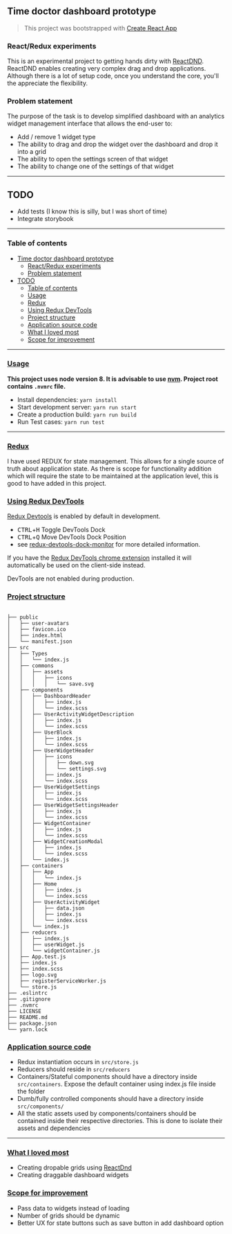 ## Time doctor dashboard prototype

> This project was bootstrapped with [Create React App](https://github.com/facebookincubator/create-react-app)

### React/Redux experiments

This is an experimental project to getting hands dirty with [ReactDND](https://github.com/react-dnd/react-dnd).
ReactDND enables creating very complex drag and drop applications. Although there is a lot of setup code, once you understand the
core, you'll the appreciate the flexibility.

### Problem statement
The purpose of the task is to develop simplified dashboard with an analytics widget management interface that
allows the end-user to:
- Add / remove 1 widget type
- The ability to drag and drop the widget over the dashboard and drop it into a grid
- The ability to open the settings screen of that widget
- The ability to change one of the settings of that widget

----

## TODO
- Add tests (I know this is silly, but I was short of time)
- Integrate storybook

----

### Table of contents

- [Time doctor dashboard prototype](#time-doctor-dashboard-prototype)
    - [React/Redux experiments](#reactredux-experiments)
    - [Problem statement](#problem-statement)
- [TODO](#todo)
    - [Table of contents](#table-of-contents)
    - [Usage](#usage)
    - [Redux](#redux)
    - [Using Redux DevTools](#using-redux-devtools)
    - [Project structure](#project-structure)
    - [Application source code](#application-source-code)
    - [What I loved most](#what-i-loved-most)
    - [Scope for improvement](#scope-for-improvement)

---

### [Usage](#usage)

**This project uses node version 8. It is advisable to use [nvm](https://github.com/creationix/nvm). Project root contains `.nvmrc` file.**

- Install dependencies: `yarn install`
- Start development server: `yarn run start`
- Create a production build: `yarn run build`
- Run Test cases: `yarn run test`

---


### [Redux](#redux)

I have used REDUX for state management. This allows for a single source of truth about application state. As there is scope for functionality addition which will require the state to be maintained at the application level, this is good to have added in this project.


### [Using Redux DevTools](#using-dev-tools)

[Redux Devtools](https://github.com/gaearon/redux-devtools) is enabled by default in development.

- <kbd>CTRL</kbd>+<kbd>H</kbd> Toggle DevTools Dock
- <kbd>CTRL</kbd>+<kbd>Q</kbd> Move DevTools Dock Position
- see [redux-devtools-dock-monitor](https://github.com/gaearon/redux-devtools-dock-monitor) for more detailed information.

If you have the
[Redux DevTools chrome extension](https://chrome.google.com/webstore/detail/redux-devtools/lmhkpmbekcpmknklioeibfkpmmfibljd) installed it will automatically be used on the client-side instead.

DevTools are not enabled during production.



### [Project structure](#project-structure)

```

├── public
│   ├── user-avatars
│   ├── favicon.ico
│   ├── index.html
│   └── manifest.json
├── src
│   ├── Types
│   │   └── index.js
│   ├── commons
│   │   ├── assets
│   │   │   ├── icons
│   │   │   │   └── save.svg
│   ├── components
│   │   ├── DashboardHeader
│   │   │   ├── index.js
│   │   │   └── index.scss
│   │   ├── UserActivityWidgetDescription
│   │   │   ├── index.js
│   │   │   └── index.scss
│   │   ├── UserBlock
│   │   │   ├── index.js
│   │   │   └── index.scss
│   │   ├── UserWidgetHeader
│   │   │   ├── icons
│   │   │   │   ├── down.svg
│   │   │   │   └── settings.svg
│   │   │   ├── index.js
│   │   │   └── index.scss
│   │   ├── UserWidgetSettings
│   │   │   ├── index.js
│   │   │   └── index.scss
│   │   ├── UserWidgetSettingsHeader
│   │   │   ├── index.js
│   │   │   └── index.scss
│   │   ├── WidgetContainer
│   │   │   ├── index.js
│   │   │   └── index.scss
│   │   ├── WidgetCreationModal
│   │   │   ├── index.js
│   │   │   └── index.scss
│   │   └── index.js
│   ├── containers
│   │   ├── App
│   │   │   └── index.js
│   │   ├── Home
│   │   │   ├── index.js
│   │   │   └── index.scss
│   │   ├── UserActivityWidget
│   │   │   ├── data.json
│   │   │   ├── index.js
│   │   │   └── index.scss
│   │   └── index.js
│   ├── reducers
│   │   ├── index.js
│   │   ├── userWidget.js
│   │   └── widgetContainer.js
│   ├── App.test.js
│   ├── index.js
│   ├── index.scss
│   ├── logo.svg
│   ├── registerServiceWorker.js
│   └── store.js
├── .eslintrc
├── .gitignore
├── .nvmrc
├── LICENSE
├── README.md
├── package.json
└── yarn.lock
```

### [Application source code](#aps)

- Redux instantiation occurs in `src/store.js`
- Reducers should reside in `src/reducers`
- Containers/Stateful components should have a directory inside `src/containers`. Expose the default container using index.js file inside the folder
- Dumb/fully controlled components should have a directory inside `src/components/`
- All the static assets used by components/containers should be contained inside their respective directories. This is done to isolate their assets and dependencies

---

### [What I loved most](#What-I-loved-most)

- Creating dropable grids using [ReactDnd](https://github.com/react-dnd/react-dnd)
- Creating draggable dashboard widgets

### [Scope for improvement](#scope-for-improvement)
- Pass data to widgets instead of loading
- Number of grids should be dynamic
- Better UX for state buttons such as save button in add dashboard option
